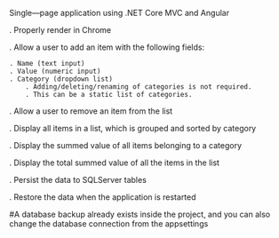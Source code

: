 Single—page application using .NET Core MVC and Angular

. Properly render in Chrome

. Allow a user to add an item with the following fields:

	. Name (text input)
	. Value (numeric input)
	. Category (dropdown list)
		. Adding/deleting/renaming of categories is not required.
		. This can be a static list of categories.
. Allow a user to remove an item from the list

. Display all items in a list, which is grouped and sorted by category

. Display the summed value of all items belonging to a category

. Display the total summed value of all the items in the list

. Persist the data to SQLServer tables

. Restore the data when the application is restarted

#A database backup already exists inside the project, and you can also change the database connection from the appsettings
